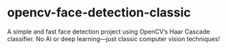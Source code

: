 # opencv-face-detection-classic
A simple and fast face detection project using OpenCV’s Haar Cascade classifier. No AI or deep learning—just classic computer vision techniques!
